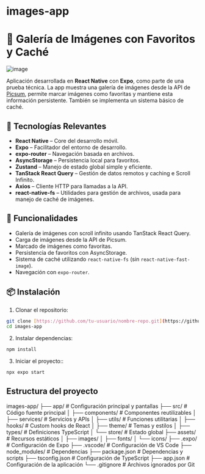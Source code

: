 # images-app
# 📸 Galería de Imágenes con Favoritos y Caché
![image](https://github.com/user-attachments/assets/396e5fd6-aa8e-4ade-86a5-c3594c5d11ad)


Aplicación desarrollada en **React Native** con **Expo**, como parte de una prueba técnica. La app muestra una galería de imágenes desde la API de [Picsum](https://picsum.photos/), permite marcar imágenes como favoritas y mantiene esta información persistente. También se implementa un sistema básico de caché.

## 🚀 Tecnologías Relevantes

- **React Native** – Core del desarrollo móvil.
- **Expo** – Facilitador del entorno de desarrollo.
- **expo-router** – Navegación basada en archivos.
- **AsyncStorage** – Persistencia local para favoritos.
- **Zustand** – Manejo de estado global simple y eficiente.
- **TanStack React Query** – Gestión de datos remotos y caching e Scroll Infinito.
- **Axios** – Cliente HTTP para llamadas a la API.
- **react-native-fs** – Utilidades para gestión de archivos, usada para manejo de caché de imágenes.

## 🧩 Funcionalidades

- Galería de imágenes con scroll infinito usando TanStack React Query.
- Carga de imágenes desde la API de Picsum.
- Marcado de imágenes como favoritas.
- Persistencia de favoritos con AsyncStorage.
- Sistema de caché utilizando `react-native-fs` (sin `react-native-fast-image`).
- Navegación con `expo-router`.

## 📦 Instalación

1. Clonar el repositorio:

```bash
git clone [https://github.com/tu-usuario/nombre-repo.git](https://github.com/ibanb04/images-app.git)
cd images-app
```
2. Instalar dependencias:
```bash
npm install
```

3. Iniciar el proyecto::
```bash
npx expo start
```


## Estructura del proyecto

images-app/
├── app/                    # Configuración principal y pantallas
├── src/                    # Código fuente principal
│   ├── components/         # Componentes reutilizables
│   ├── services/          # Servicios y APIs
│   ├── utils/             # Funciones utilitarias
│   ├── hooks/             # Custom hooks de React
│   ├── theme/             # Temas y estilos
│   ├── types/             # Definiciones TypeScript
│   └── store/             # Estado global
├── assets/                # Recursos estáticos
│   ├── images/
│   ├── fonts/
│   └── icons/
├── .expo/                 # Configuración de Expo
├── .vscode/              # Configuración de VS Code
├── node_modules/         # Dependencias
├── package.json          # Dependencias y scripts
├── tsconfig.json         # Configuración de TypeScript
├── app.json             # Configuración de la aplicación
└── .gitignore           # Archivos ignorados por Git
